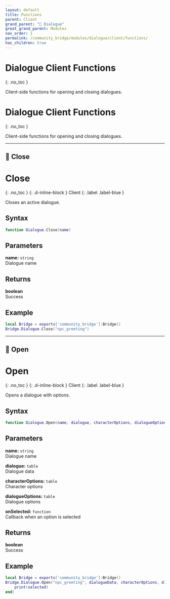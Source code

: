 ```yaml
---
layout: default
title: Functions
parent: Client
grand_parent: "💬 Dialogue"
great_grand_parent: Modules
nav_order: 1
permalink: /community_bridge/modules/dialogue/client/functions/
has_children: true
---
```


# Dialogue Client Functions
{: .no_toc }

Client-side functions for opening and closing dialogues.

# Dialogue Client Functions
{: .no_toc }

Client-side functions for opening and closing dialogues.

---

## 🔹 Close

# Close
{: .no_toc }
{: .d-inline-block }
Client
{: .label .label-blue }

Closes an active dialogue.

## Syntax

```lua
function Dialogue.Close(name)
```

## Parameters

**name:** `string`  
Dialogue name

## Returns

**boolean**  
Success

## Example

```lua
local Bridge = exports['community_bridge']:Bridge()
Bridge.Dialogue.Close("npc_greeting")
```

---

## 🔹 Open

# Open
{: .no_toc }
{: .d-inline-block }
Client
{: .label .label-blue }

Opens a dialogue with options.

## Syntax

```lua
function Dialogue.Open(name, dialogue, characterOptions, dialogueOptions, onSelected)
```

## Parameters

**name:** `string`  
Dialogue name

**dialogue:** `table`  
Dialogue data

**characterOptions:** `table`  
Character options

**dialogueOptions:** `table`  
Dialogue options

**onSelected:** `function`  
Callback when an option is selected

## Returns

**boolean**  
Success

## Example

```lua
local Bridge = exports['community_bridge']:Bridge()
Bridge.Dialogue.Open("npc_greeting", dialogueData, characterOptions, dialogueOptions, function(selected)
    print(selected)
end)
```